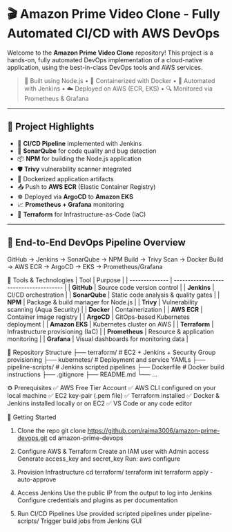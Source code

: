 # 🎬 Amazon Prime Video Clone - Fully Automated CI/CD with AWS DevOps

Welcome to the **Amazon Prime Video Clone** repository! This project is a hands-on, fully automated DevOps implementation of a cloud-native application, using the best-in-class DevOps tools and AWS services.

> 🔧 Built using Node.js • 🐳 Containerized with Docker • 🚀 Automated with Jenkins • ☁️ Deployed on AWS (ECR, EKS) • 🔍 Monitored via Prometheus & Grafana

---

## 📌 Project Highlights

- 🚀 **CI/CD Pipeline** implemented with Jenkins
- 🧪 **SonarQube** for code quality and bug detection
- 📦 **NPM** for building the Node.js application
- 🛡️ **Trivy** vulnerability scanner integrated
- 🐳 Dockerized application artifacts
- 📤 Push to **AWS ECR** (Elastic Container Registry)
- ☸️ Deployed via **ArgoCD** to **Amazon EKS**
- 📈 **Prometheus + Grafana** monitoring
- 🔧 **Terraform** for Infrastructure-as-Code (IaC)

---

## 🔁 End-to-End DevOps Pipeline Overview


GitHub → Jenkins → SonarQube → NPM Build → Trivy Scan → Docker Build → AWS ECR → ArgoCD → EKS → Prometheus/Grafana

🔨 Tools & Technologies
| Tool           | Purpose                                |
| -------------- | -------------------------------------- |
| **GitHub**     | Source code version control            |
| **Jenkins**    | CI/CD orchestration                    |
| **SonarQube**  | Static code analysis & quality gates   |
| **NPM**        | Package & build manager for Node.js    |
| **Trivy**      | Vulnerability scanning (Aqua Security) |
| **Docker**     | Containerization                       |
| **AWS ECR**    | Container image registry               |
| **ArgoCD**     | GitOps-based Kubernetes deployment     |
| **Amazon EKS** | Kubernetes cluster on AWS              |
| **Terraform**  | Infrastructure provisioning (IaC)      |
| **Prometheus** | Resource & application monitoring      |
| **Grafana**    | Visual dashboards for monitoring data  |


📂 Repository Structure
├── terraform/              # EC2 + Jenkins + Security Group provisioning
├── kubernetes/             # Deployment and service YAMLs
├── pipeline-scripts/       # Jenkins scripted pipelines
├── Dockerfile              # Docker build instructions
├── .gitignore
├── README.md
└── ...



⚙️ Prerequisites
✅ AWS Free Tier Account
✅ AWS CLI configured on your local machine
✅ EC2 key-pair (.pem file)
✅ Terraform installed
✅ Docker & Jenkins installed locally or on EC2
✅ VS Code or any code editor


🚀 Getting Started
1. Clone the repo
git clone https://github.com/raima3006/amazon-prime-devops.git
cd amazon-prime-devops

2. Configure AWS & Terraform
Create an IAM user with Admin access
Generate access_key and secret_key
Run:
aws configure

3. Provision Infrastructure
cd terraform/
terraform init
terraform apply -auto-approve

4. Access Jenkins
Use the public IP from the output to log into Jenkins
Configure credentials and plugins as per documentation

5. Run CI/CD Pipelines
Use provided scripted pipelines under pipeline-scripts/
Trigger build jobs from Jenkins GUI














